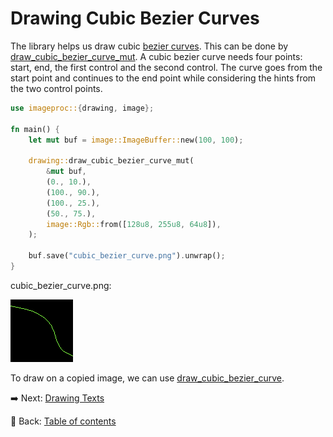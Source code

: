 # Drawing Cubic Bezier Curves

The library helps us draw cubic [bezier curves](https://en.wikipedia.org/wiki/B%C3%A9zier_curve).
This can be done by [draw_cubic_bezier_curve_mut](https://docs.rs/imageproc/latest/imageproc/drawing/fn.draw_cubic_bezier_curve_mut.html).
A cubic bezier curve needs four points: start, end, the first control and the second control.
The curve goes from the start point and continues to the end point while considering the hints from the two control points.

```rust
use imageproc::{drawing, image};

fn main() {
    let mut buf = image::ImageBuffer::new(100, 100);

    drawing::draw_cubic_bezier_curve_mut(
        &mut buf,
        (0., 10.),
        (100., 90.),
        (100., 25.),
        (50., 75.),
        image::Rgb::from([128u8, 255u8, 64u8]),
    );

    buf.save("cubic_bezier_curve.png").unwrap();
}
```

cubic_bezier_curve.png:

![cubic_bezier_curve](./image/cubic_bezier_curve.png)

To draw on a copied image, we can use [draw_cubic_bezier_curve](https://docs.rs/imageproc/latest/imageproc/drawing/fn.draw_cubic_bezier_curve.html).

:arrow_right:  Next: [Drawing Texts](./drawing_texts.md)

:blue_book: Back: [Table of contents](./../README.md)
